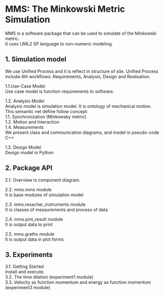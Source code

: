 # MMS: The Minkowski Metric Simulation
MMS is a software package that can be used to simulate of the Minkowski metric.  
It uses UML2 SP language to non-numeric modeling.  


## 1. Simulation model  
We use Unified Process and it is reflect in structure of site. Unified Process include 4th  workflows: Requirements, Analysis, Design and Realisation.  

1.1.Use-Case Model  
Use case model is function requirements to software.

1.2. Analysis Model  
Analysis model is simulation model. It is ontology of mechanical motion. This semantic net define follow concept:  
		1.1. Synchronization (Minkowsky metric)  
		1.2. Motion and Interaction  
		1.4. Measurements  
We present class and communication diagrams, and model in pseudo-code C++  

1.3. Design Model  
Design model in Python

## 2. Package API  
2.1. Overview is component diagram.

2.2. mms.mms module  
It is base modules of simulation model  

2.3. mms.resacher_instruments module  
It is classes of measurements and process of data  

2.4. mms.pint_result module  
It is output data to print  

2.5. mms.graths module  
It is output data in plot forms


## 3. Experiments  
3.1. Getting Started  
Install and execute.  
3.2. The time dilation (experiment1 module)  
3.3. Velocity as function momentum and energy as function momentum (experiment3 module)  


